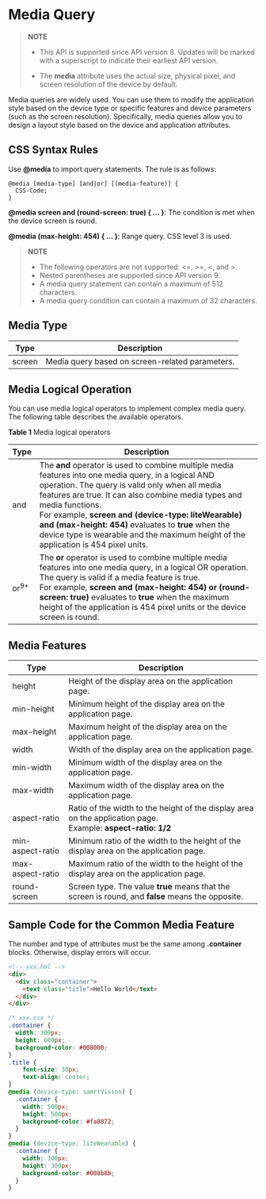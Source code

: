 # Media Query

>  **NOTE**
>
>  - This API is supported since API version 8. Updates will be marked with a superscript to indicate their earliest API version.
>
>  - The **media** attribute uses the actual size, physical pixel, and screen resolution of the device by default.


Media queries are widely used. You can use them to modify the application style based on the device type or specific features and device parameters (such as the screen resolution). Specifically, media queries allow you to design a layout style based on the device and application attributes.


## CSS Syntax Rules

Use **@media** to import query statements. The rule is as follows:

```
@media [media-type] [and|or] [(media-feature)] {
  CSS-Code;
}
```

**@media screen and (round-screen: true) { … }**: The condition is met when the device screen is round.

**@media (max-height: 454) { … }**: Range query. CSS level 3 is used.

>  **NOTE**
>
>  - The following operators are not supported: &lt;=, &gt;=, &lt;, and &gt;.
>  - Nested parentheses are supported since API version 9.
>  - A media query statement can contain a maximum of 512 characters.
>  - A media query condition can contain a maximum of 32 characters.


## Media Type

| Type    | Description            |
| ------ | -------------- |
| screen | Media query based on screen-related parameters.|


## Media Logical Operation

You can use media logical operators to implement complex media query. The following table describes the available operators.

**Table 1** Media logical operators

| Type           | Description                                                        |
| --------------- | ------------------------------------------------------------ |
| and             | The **and** operator is used to combine multiple media features into one media query, in a logical AND operation. The query is valid only when all media features are true. It can also combine media types and media functions.<br>For example, **screen and (device-type: liteWearable) and (max-height: 454)** evaluates to **true** when the device type is wearable and the maximum height of the application is 454 pixel units.|
| or<sup>9+</sup> | The **or** operator is used to combine multiple media features into one media query, in a logical OR operation. The query is valid if a media feature is true.<br>For example, **screen and (max-height: 454) or (round-screen: true)** evaluates to **true** when the maximum height of the application is 454 pixel units or the device screen is round.|




## Media Features

| Type            | Description                                                        |
| ---------------- | ------------------------------------------------------------ |
| height           | Height of the display area on the application page.                                    |
| min-height       | Minimum height of the display area on the application page.                                |
| max-height       | Maximum height of the display area on the application page.                                |
| width            | Width of the display area on the application page.                                    |
| min-width        | Minimum width of the display area on the application page.                                |
| max-width        | Maximum width of the display area on the application page.                                |
| aspect-ratio     | Ratio of the width to the height of the display area on the application page.<br>Example: **aspect-ratio: 1/2**|
| min-aspect-ratio | Minimum ratio of the width to the height of the display area on the application page.                    |
| max-aspect-ratio | Maximum ratio of the width to the height of the display area on the application page.                    |
| round-screen     | Screen type. The value **true** means that the screen is round, and **false** means the opposite.  |


## Sample Code for the Common Media Feature

The number and type of attributes must be the same among **.container** blocks. Otherwise, display errors will occur.

```html
<!-- xxx.hml -->
<div>
  <div class="container">
    <text class="title">Hello World</text>
  </div>
</div>
```

```css
/* xxx.css */
.container {
  width: 300px;
  height: 600px;
  background-color: #008000;
}
.title {
    font-size: 30px;
    text-align: center;
}
@media (device-type: samrtVision) {
  .container {
    width: 500px;
    height: 500px;
    background-color: #fa8072;
  }
} 
@media (device-type: liteWearable) {
  .container {
    width: 300px;
    height: 300px;
    background-color: #008b8b;
  }
} 
```
